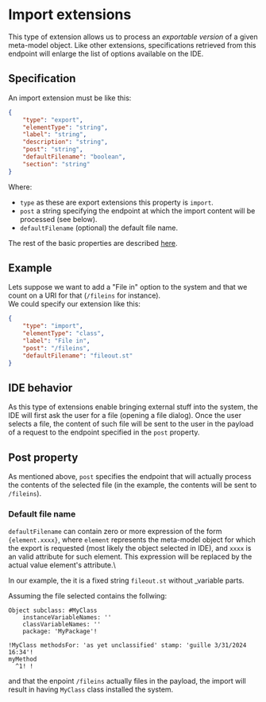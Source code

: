 # Import extensions

This type of extension allows us to process an _exportable version_ of a given meta-model object. Like other extensions, specifications retrieved from this endpoint will enlarge the list of options available on the IDE.

## Specification

An import extension must be like this:

```json
{
	"type": "export",
	"elementType": "string",
	"label": "string",
	"description": "string",
	"post": "string",
	"defaultFilename": "boolean",
	"section": "string"
}
```

Where:

-   `type` as these are export extensions this property is `import`.
-   `post` a string specifying the endpoint at which the import content will be processed (see below).
-   `defaultFilename` (optional) the default file name.

The rest of the basic properties are described [here](./get.md#specification).

## Example

Lets suppose we want to add a "File in" option to the system and that we count on a URI for that (`/fileins` for instance).\
We could specify our extension like this:

```json
{
	"type": "import",
	"elementType": "class",
	"label": "File in",
	"post": "/fileins",
	"defaultFilename": "fileout.st"
}
```

## IDE behavior

As this type of extensions enable bringing external stuff into the system, the IDE will first ask the user for a file (opening a file dialog). Once the user selects a file, the content of such file will be sent to the user in the payload of a request to the endpoint specified in the `post` property.

## Post property

As mentioned above, `post` specifies the endpoint that will actually process the contents of the selected file (in the example, the contents will be sent to `/fileins`).

### Default file name

`defaultFilename` can contain zero or more expression of the form `{element.xxxx}`, where `element` represents the meta-model object for which the export is requested (most likely the object selected in IDE), and `xxxx` is an valid attribute for such element. This expression will be replaced by the actual value element's attribute.\

In our example, the it is a fixed string `fileout.st` without _variable parts.

Assuming the file selected contains the follwing:

```
Object subclass: #MyClass
	instanceVariableNames: ''
	classVariableNames: ''
	package: 'MyPackage'!

!MyClass methodsFor: 'as yet unclassified' stamp: 'guille 3/31/2024 16:34'!
myMethod
  ^1! !
```

and that the enpoint `/fileins` actually files in the payload, the import will result in having `MyClass` class installed the system.